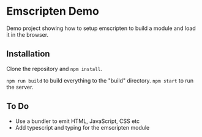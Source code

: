 # Emscripten Demo

Demo project showing how to setup emscripten to build a module and load it in the browser.

## Installation

Clone the repository and `npm install`.

`npm run build` to build everything to the "build" directory.
`npm start` to run the server.

## To Do

- Use a bundler to emit HTML, JavaScript, CSS etc
- Add typescript and typing for the emscripten module
